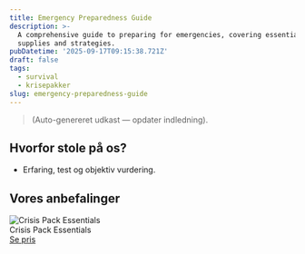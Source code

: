 ```yaml
---
title: Emergency Preparedness Guide
description: >-
  A comprehensive guide to preparing for emergencies, covering essential
  supplies and strategies.
pubDatetime: '2025-09-17T09:15:38.721Z'
draft: false
tags:
  - survival
  - krisepakker
slug: emergency-preparedness-guide
---
```

> (Auto-genereret udkast — opdater indledning).

## Hvorfor stole på os?
- Erfaring, test og objektiv vurdering.

## Vores anbefalinger


<!-- Auto: Affiliate-kort fra Products/SKUs -->

<div class="aff-card"><img src="abstract_15.png (https://v5.airtableusercontent.com/v3/u/45/45/1758110400000/se8FEiubm7kh3OkpTJXgtw/VmwUABiSbV2o-1kA7IuLExyRGkqCauR-CJw9R_7bPHk1-RkdQeie7BXZctHRu2zBuObUD8tIRbtvmwIoD3rWxByIM7VoST04nX2ssnhSacA-Ny5QBuBaavpKQ-20JRMO6Giew3gm7PriO2ppCzBlWLrnnCV7w3e1HaAlcnw9TuY/T3YMskNQ-XmThGVkBo_n6PMmQWhkpidWp6HKcfyCxds)" alt="Crisis Pack Essentials" class="aff-card__img" /><div class="aff-card__meta"><div class="aff-card__title">Crisis Pack Essentials</div><a class="aff-btn" href="https://affiliate.homeessentialsee62.com/deal789?utm_source=klartilalt&utm_medium=affiliate&subid=emergency-preparedness-guide-2025-09-17" rel="sponsored nofollow noopener" target="_blank">Se pris</a></div></div>

